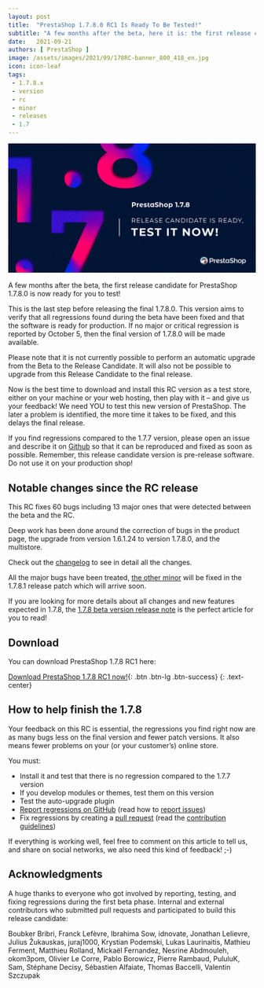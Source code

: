 ```yaml
---
layout: post
title:  "PrestaShop 1.7.8.0 RC1 Is Ready To Be Tested!"
subtitle: "A few months after the beta, here it is: the first release candidate for PrestaShop 1.7.8.0 is now ready for you to test!"
date:   2021-09-21
authors: [ PrestaShop ]
image: /assets/images/2021/09/178RC-banner_800_418_en.jpg
icon: icon-leaf
tags:
 - 1.7.8.x
 - version
 - rc
 - minor
 - releases
 - 1.7
---
```


![1.7.8 RC1 is available!](/assets/images/2021/09/178RC-banner_1200_628_en.jpg)

A few months after the beta, the first release candidate for PrestaShop 1.7.8.0 is now ready for you to test!

This is the last step before releasing the final 1.7.8.0. This version aims to verify that all regressions found during the beta have been fixed and that the software is ready for production. If no major or critical regression is reported by October 5, then the final version of 1.7.8.0 will be made available.

Please note that it is not currently possible to perform an automatic upgrade from the Beta to the Release Candidate. It will also not be possible to upgrade from this Release Candidate to the final release.

Now is the best time to download and install this RC version as a test store, either on your machine or your web hosting, then play with it – and give us your feedback! We need YOU to test this new version of PrestaShop. The later a problem is identified, the more time it takes to be fixed, and this delays the final release.

If you find regressions compared to the 1.7.7 version, please open an issue and describe it on [Github](https://github.com/PrestaShop/PrestaShop/issues/new?template=1_bug_report.md) so that it can be reproduced and fixed as soon as possible.
Remember, this release candidate version is pre-release software. Do not use it on your production shop!

## Notable changes since the RC release

This RC fixes 60 bugs including 13 major ones that were detected between the beta and the RC.

Deep work has been done around the correction of bugs in the product page, the upgrade from version 1.6.1.24 to version 1.7.8.0, and the multistore.

Check out the [changelog](https://github.com/PrestaShop/PrestaShop/releases/tag/1.7.8.0-RC.1) to see in detail all the changes. 

All the major bugs have been treated, [the other minor](https://github.com/PrestaShop/PrestaShop/issues?q=+is%3Aissue+milestone%3A1.7.8.1+) will be fixed in the 1.7.8.1 release patch which will arrive soon.

If you are looking for more details about all changes and new features expected in 1.7.8, the [1.7.8 beta version release note](https://build.prestashop.com/news/prestashop-1-7-8-0-beta-release/) is the perfect article for you to read!

## Download

You can download PrestaShop 1.7.8 RC1 here:

[Download PrestaShop 1.7.8 RC1 now!](https://www.prestashop.com/en/developers-versions){: .btn .btn-lg .btn-success}
{: .text-center}

## How to help finish the 1.7.8

Your feedback on this RC is essential, the regressions you find right now are as many bugs less on the final version and fewer patch versions. It also means fewer problems on your (or your customer’s) online store.

You must:

- Install it and test that there is no regression compared to the 1.7.7 version
- If you develop modules or themes, test them on this version
- Test the auto-upgrade plugin
- [Report regressions on GitHub](https://github.com/PrestaShop/PrestaShop/issues) (read how to [report issues](https://devdocs.prestashop.com/1.7/contribute/contribute-reporting-issues/))
- Fix regressions by creating a [pull request](https://github.com/PrestaShop/PrestaShop/compare) (read the [contribution guidelines](https://devdocs.prestashop.com/1.7/contribute/contribution-guidelines/))

If everything is working well, feel free to comment on this article to tell us, and share on social networks, we also need this kind of feedback! ;-)

## Acknowledgments

A huge thanks to everyone who got involved by reporting, testing, and fixing regressions during the first beta phase.
Internal and external contributors who submitted pull requests and participated to build this release candidate: 

Boubker Bribri, Franck Lefèvre, Ibrahima Sow, idnovate, Jonathan Lelievre, Julius Žukauskas, juraj1000, Krystian Podemski, Lukas Laurinaitis, Mathieu Ferment, Matthieu Rolland, Mickaël Fernandez, Nesrine Abdmouleh, okom3pom, Olivier Le Corre, Pablo Borowicz, Pierre Rambaud, PululuK, Sam, Stéphane Decisy, Sébastien Alfaiate, Thomas Baccelli, Valentin Szczupak
